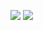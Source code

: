 

![](https://link.gimhoy.com/googledrive/aHR0cHM6Ly9kcml2ZS5nb29nbGUuY29tL2ZpbGUvZC8xcDhWVHVDZ1BuX2lZanRHTjlRMUx4WlYwcmF3aDEydzgvdmlldz91c3A9c2hhcmluZw==.jpg)
![](https://link.gimhoy.com/googledrive/aHR0cHM6Ly9kcml2ZS5nb29nbGUuY29tL2ZpbGUvZC8xcDhWVHVDZ1BuX2lZanRHTjlRMUx4WlYwcmF3aDEydzgvdmlldz91c3A9c2hhcmluZw==.jpg)